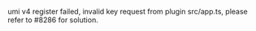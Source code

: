 umi v4 register failed, invalid key request from plugin src/app.ts, please refer to #8286 for solution.
